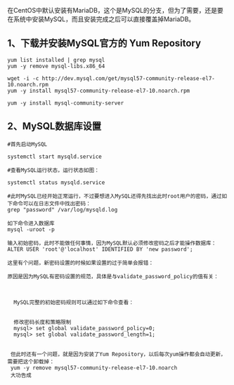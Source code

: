 在CentOS中默认安装有MariaDB，这个是MySQL的分支，但为了需要，还是要在系统中安装MySQL，而且安装完成之后可以直接覆盖掉MariaDB。

## 1、下载并安装MySQL官方的 Yum Repository
```
yum list installed | grep mysql
yum -y remove mysql-libs.x86_64

wget -i -c http://dev.mysql.com/get/mysql57-community-release-el7-10.noarch.rpm
yum -y install mysql57-community-release-el7-10.noarch.rpm

yum -y install mysql-community-server
```

## 2、MySQL数据库设置
   
    #首先启动MySQL
   
    systemctl start mysqld.service
    
    #查看MySQL运行状态，运行状态如图：
    
    systemctl status mysqld.service

    #此时MySQL已经开始正常运行，不过要想进入MySQL还得先找出此时root用户的密码，通过如下命令可以在日志文件中找出密码：
    grep "password" /var/log/mysqld.log

    如下命令进入数据库
    mysql -uroot -p
      
    输入初始密码，此时不能做任何事情，因为MySQL默认必须修改密码之后才能操作数据库：
    ALTER USER 'root'@'localhost' IDENTIFIED BY 'new password';
    
    这里有个问题，新密码设置的时候如果设置的过于简单会报错：
    
    原因是因为MySQL有密码设置的规范，具体是与validate_password_policy的值有关：
    
    
    
      MySQL完整的初始密码规则可以通过如下命令查看：
      
      
      修改密码长度和策略限制
      mysql> set global validate_password_policy=0;
      mysql> set global validate_password_length=1;
      
      
     但此时还有一个问题，就是因为安装了Yum Repository，以后每次yum操作都会自动更新，需要把这个卸载掉：
     yum -y remove mysql57-community-release-el7-10.noarch
     大功告成
      
      
